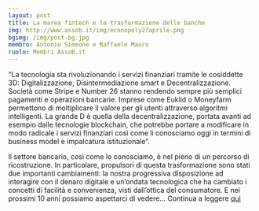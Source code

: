 ```yaml
---
layout: post
title: La marea fintech e la trasformazione delle banche
img: http://www.assob.it/img/econopoly27aprile.png
bgimg: /img/post-bg.jpg
membro: Antonio Simeone e Raffaele Mauro
ruolo: Membri AssoB.it
---
```

[//]: # "Scrivere qui  sotto un summary del post"
"La tecnologia sta rivoluzionando i servizi finanziari tramite le cosiddette 3D: Digitalizzazione, Disintermediazione smart e Decentralizzazione. Società come Stripe e Number 26 stanno rendendo sempre più semplici pagamenti e operazioni bancarie. Imprese come Euklid o Moneyfarm permettono di moltiplicare il valore per gli utenti attraverso algoritmi intelligenti. La grande D è quella della decentralizzazione, portata avanti ad esempio dalle tecnologie blockchain, che potrebbe portare a modificare in modo radicale i servizi finanziari così come li conosciamo oggi in termini di business model e impalcatura istituzionale”. 

<!-- more -->
[//]: # "Scrivere qui  sotto il post in markdown"
Il settore bancario, così come lo conosciamo, è nel pieno di un percorso di ricostruzione. In particolare, propulsori di questa trasformazione sono stati due importanti cambiamenti: la nostra progressiva disposizione ad interagire con il denaro digitale e un’ondata tecnologica che ha cambiato i concetti di facilità e convenienza, visti dall’ottica del consumatore. E nei prossimi 10 anni possiamo aspettarci di vedere...
Continua a leggere [qui](http://www.econopoly.ilsole24ore.com/2016/04/27/la-marea-fintech-e-la-trasformazione-delle-banche)
